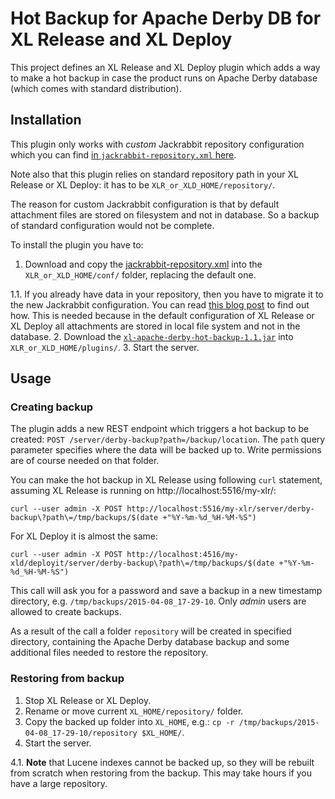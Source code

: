 # Hot Backup for Apache Derby DB for XL Release and XL Deploy

This project defines an XL Release and XL Deploy plugin which adds a way to make a hot backup in case the product runs on Apache Derby database (which comes with standard distribution).

## Installation

This plugin only works with _custom_ Jackrabbit repository configuration which you can find [in `jackrabbit-repository.xml` here](src/main/resources/sample/jackrabbit-repository.xml).

Note also that this plugin relies on standard repository path in your XL Release or XL Deploy: it has to be `XLR_or_XLD_HOME/repository/`.

The reason for custom Jackrabbit configuration is that by default attachment files are stored on filesystem and not in database. So a backup of standard configuration would not be complete.

To install the plugin you have to:

1. Download and copy the [jackrabbit-repository.xml](src/main/resources/sample/jackrabbit-repository.xml) into the `XLR_or_XLD_HOME/conf/` folder, replacing the default one.

  1.1. If you already have data in your repository, then you have to migrate it to the new Jackrabbit configuration. You can read [this blog post](http://blog.xebialabs.com/2015/04/07/migrate-xl-release-xl-deploy-repository-another-database/) to find out how. This is needed because in the default configuration of XL Release or XL Deploy all attachments are stored in local file system and not in the database.
2. Download the [`xl-apache-derby-hot-backup-1.1.jar`](https://github.com/xebialabs-community/xl-apache-derby-hot-backup/releases/download/v1.1/xl-apache-derby-hot-backup-1.1.jar) into `XLR_or_XLD_HOME/plugins/`.
3. Start the server.

## Usage

### Creating backup

The plugin adds a new REST endpoint which triggers a hot backup to be created: `POST /server/derby-backup?path=/backup/location`. The `path` query parameter specifies where the data will be backed up to. Write permissions are of course needed on that folder.

You can make the hot backup in XL Release using following `curl` statement, assuming XL Release is running on http://localhost:5516/my-xlr/:

    curl --user admin -X POST http://localhost:5516/my-xlr/server/derby-backup\?path\=/tmp/backups/$(date +"%Y-%m-%d_%H-%M-%S")
    
For XL Deploy it is almost the same:

    curl --user admin -X POST http://localhost:4516/my-xld/deployit/server/derby-backup\?path\=/tmp/backups/$(date +"%Y-%m-%d_%H-%M-%S")

This call will ask you for a password and save a backup in a new timestamp directory, e.g. `/tmp/backups/2015-04-08_17-29-10`. Only _admin_ users are allowed to create backups.

As a result of the call a folder `repository` will be created in specified directory, containing the Apache Derby database backup and some additional files needed to restore the repository.
 
### Restoring from backup

1. Stop XL Release or XL Deploy.
2. Rename or move current `XL_HOME/repository/` folder.
3. Copy the backed up folder into `XL_HOME`, e.g.: `cp -r /tmp/backups/2015-04-08_17-29-10/repository $XL_HOME/`.
4. Start the server.

  4.1. **Note** that Lucene indexes cannot be backed up, so they will be rebuilt from scratch when restoring from the backup. This may take hours if you have a large repository.
